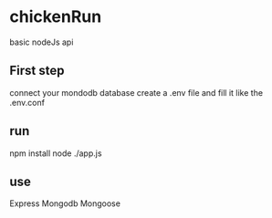 # chickenRun
basic nodeJs api

## First step
connect your mondodb database
create a .env file and fill it like the .env.conf

## run
npm install
node ./app.js

## use
Express
Mongodb
Mongoose